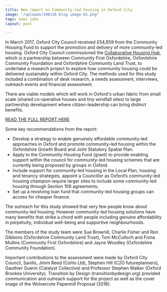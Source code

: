 ```yaml
---
title: New report on Community-led housing in Oxford City
image: "/uploads/190116 blog image-01.png"
tags: news jobs
layout: post

---
```

In March 2017, Oxford City Council received £54,859 from the Community Housing Fund to support the promotion and delivery of more community-led housing. Oxford City Council commissioned the [Collaborative Housing Hub](COLLABORATIVEHOUSING.ORG.UK), which is a partnership between Community First Oxfordshire, Oxfordshire Community Foundation and Oxfordshire Community Land Trust, to undertake a research project to explore how community housing could be delivered sustainably within Oxford City. The methods used for this study included a combination of desk research, a needs assessment, interviews, outreach events and financial assessment.

There are viable models which will work in Oxford's urban fabric from small scale (shared co-operative houses and tiny windfall sites) to large partnership development where citizen-leadership can bring distinct benefits.

[READ THE FULL REPORT HERE](https://issuu.com/oclt/docs/oxfordclh_finalreport_jan_2019)

Some key recommendations from the report:

* Develop a strategy to enable genuinely affordable community-led approaches in Oxford and promote community-led housing within the Oxfordshire Growth Board and Joint Statutory Spatial Plan.
* Apply to the Community Housing Fund (grant) to provide enabling support within the council for community-led housing schemes that are currently being proposed by groups in Oxford.
* Include support for community-led housing in the Local Plan, housing and tenancy strategies, appoint a Councillor as Oxford’s community-led housing champion require larger sites to include some community-led housing through Section 106 agreements;
* Set up a revolving loan fund that community-led housing groups can access for cheaper finance.

The outreach for this study showed that very few people know about community-led housing. However community-led housing solutions have many benefits that strike a chord with people including genuine affordability in perpetuity, individual well-being and supportive neighbourhoods.

The members of the study team were Sue Brownill, Charlie Fisher and Ron Gibbons (Oxfordshire Community Land Trust), Tom McCulloch and Fiona Mullins (Community First Oxfordshire) and Jayne Woodley (Oxfordshire Community Foundation).

Important contributions to the assessment were made by Oxford City Council, Savills, Jimm Reed (CoHo Ltd), Stephen Hill (C2O futureplanners), Gauthier Guerin (Catalyst Collective) and Professor Stephen Walker (Oxford Brookes University). Transition by Design (transitionbydesign.org) provided communication and outreach support for the project as well as the cover image of the Wolvercote Papermill Proposal (2016).
